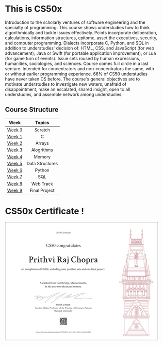 # This is CS50x
Introduction to the scholarly ventures of software engineering and the specialty of programming. This course shows understudies how to think algorithmically and tackle issues effectively. Points incorporate deliberation, calculations, information structures, epitome, asset the executives, security, and computer programming. Dialects incorporate C, Python, and SQL in addition to understudies' decision of: HTML, CSS, and JavaScript (for web advancement); Java or Swift (for portable application improvement); or Lua (for game turn of events). Issue sets roused by human expressions, humanities, sociologies, and sciences. Course comes full circle in a last venture. Intended for concentrators and non-concentrators the same, with or without earlier programming experience. 66% of CS50 understudies have never taken CS before. The course's general objectives are to motivate understudies to investigate new waters, unafraid of disappointment, make an escalated, shared insight, open to all understudies, and assemble network among understudies.

## Course Structure
| Week                                               | Topics                            |
| -------------------------------------------------- |:---------------------------------:|
| [Week 0](https://cs50.harvard.edu/x/2020/weeks/0/) | Scratch                           | 
| [Week 1](https://cs50.harvard.edu/x/2020/weeks/1/) | C                                 | 
| [Week 2](https://cs50.harvard.edu/x/2020/weeks/2/) | Arrays                            | 
| [Week 3](https://cs50.harvard.edu/x/2020/weeks/3/) | Alogrithms                        | 
| [Week 4](https://cs50.harvard.edu/x/2020/weeks/4/) | Memory                            | 
| [Week 5](https://cs50.harvard.edu/x/2020/weeks/5/) | Data Structures                   | 
| [Week 6](https://cs50.harvard.edu/x/2020/weeks/6/) | Python                            | 
| [Week 7](https://cs50.harvard.edu/x/2020/weeks/7/) | SQL                               | 
| [Week 8](https://cs50.harvard.edu/x/2020/weeks/8/) | Web Track                         | 
| [Week 9](https://cs50.harvard.edu/x/2020/weeks/9/) | Final Project                     | 

# CS50x Certificate !
![](CS50x.png)
